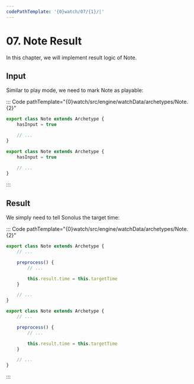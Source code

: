 ```yaml
---
codePathTemplate: '{0}watch/07/{1}/|'
---
```


# 07. Note Result

In this chapter, we will implement result logic of Note.

## Input

Similar to play mode, we need to mark Note as playable:

::: Code pathTemplate="{0}watch/src/engine/watchData/archetypes/Note.{2}"

```ts
export class Note extends Archetype {
    hasInput = true

    // ...
}
```

```js
export class Note extends Archetype {
    hasInput = true

    // ...
}
```

:::

## Result

We simply need to tell Sonolus the target time:

::: Code pathTemplate="{0}watch/src/engine/watchData/archetypes/Note.{2}"

```ts
export class Note extends Archetype {
    // ...

    preprocess() {
        // ...

        this.result.time = this.targetTime
    }

    // ...
}
```

```js
export class Note extends Archetype {
    // ...

    preprocess() {
        // ...

        this.result.time = this.targetTime
    }

    // ...
}
```

:::
